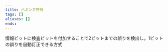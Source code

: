 ```yaml
---
title: ハミング符号
tags: []
aliases: []
ends: 
---
```

情報ビットに検査ビットを付加することで2ビットまでの誤りを検出し，1ビットの誤りを自動訂正できる方式